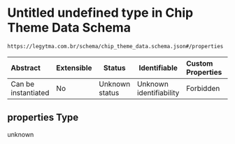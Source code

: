 # Untitled undefined type in Chip Theme Data Schema

```txt
https://legytma.com.br/schema/chip_theme_data.schema.json#/properties
```




| Abstract            | Extensible | Status         | Identifiable            | Custom Properties | Additional Properties | Access Restrictions | Defined In                                                                                    |
| :------------------ | ---------- | -------------- | ----------------------- | :---------------- | --------------------- | ------------------- | --------------------------------------------------------------------------------------------- |
| Can be instantiated | No         | Unknown status | Unknown identifiability | Forbidden         | Allowed               | none                | [chip_theme_data.schema.json\*](../schema/chip_theme_data.schema.json "open original schema") |

## properties Type

unknown
